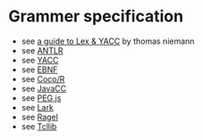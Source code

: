 # Grammer specification

* see [a guide to Lex & YACC](https://arcb.csc.ncsu.edu/~mueller/codeopt/codeopt00/y_man.pdf) by thomas niemann
* see [ANTLR](https://www.antlr.org/)
* see [YACC](https://silcnitc.github.io/yacc.html)
* see [EBNF](https://ics.uci.edu/~pattis/ICS-33/lectures/ebnf.pdf)
* see [Coco/R](https://ssw.jku.at/Research/Projects/Coco/)
* see [JavaCC](https://javacc.github.io/javacc/)
* see [PEG.js](https://github.com/pegjs/pegjs)
* see [Lark](https://github.com/lark-parser/lark)
* see [Ragel](http://www.colm.net/open-source/ragel/)
* see [Tcllib](https://core.tcl-lang.org/tcllib/doc/tcllib-1-18/embedded/www/tcllib/files/apps/pt.html)

